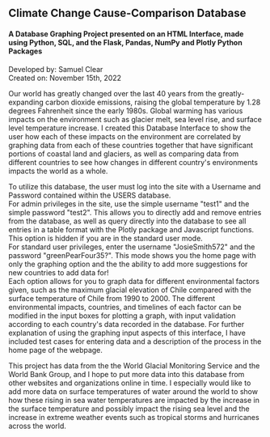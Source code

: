 <h2>Climate Change Cause-Comparison Database</h2>

<h4>A Database Graphing Project presented on an HTML Interface, made using 
Python, SQL, and the Flask, Pandas, NumPy and Plotly Python Packages</h4>

Developed by: Samuel Clear<br>
Created on: November 15th, 2022

Our world has greatly changed over the last 40 years from the greatly-expanding 
carbon dioxide emissions, raising the global temperature by 1.28 degrees 
Fahrenheit since the early 1980s. Global warming has various impacts on the 
environment such as glacier melt, sea level rise, and surface level temperature 
increase. I created this Database Interface to show the user how each of these 
impacts on the environment are correlated by graphing data from each of these 
countries together that have significant portions of coastal land and glaciers, 
as well as comparing data from different countries to see how changes in 
different country's environments impacts the world as a whole.

To utilize this database, the user must log into the site with a Username and 
Password contained within the USERS database. <br>For admin privileges in the 
site, use the simple username "test1" and the simple password "test2". This 
allows you to directly add and remove entries from the database, as well as 
query directly into the database to see all entries in a table format with 
the Plotly package and Javascript functions. This option is hidden if you 
are in the standard user mode. <br>For standard user privileges, enter the 
username "JosieSmith572" and the password "greenPearFour35?". This mode 
shows you the home page with only the graphing option and the the ability to 
add more suggestions for new countries to add data for! <br>Each option allows 
for you to graph data for different environmental factors given, such as the 
maximum glacial elevation of Chile compared with the surface temperature of 
Chile from 1990 to 2000. The different environmental impacts, countries, and 
timelines of each factor can be modified in the input boxes for plotting a 
graph, with input validation according to each country's data recorded in 
the database. For further explanation of using the graphing input aspects of 
this interface, I have included test cases for entering data and a 
description of the process in the home page of the webpage.

This project has data from the the World Glacial Monitoring Service and the World 
Bank Group, and I hope to put more data into this database from other websites 
and organizations online in time. I especially would like to add more data on 
surface temperatures of water around the world to show how these rising in sea 
water temperatures are impacted by the increase in the surface temperature and 
possibly impact the rising sea level and the increase in extreme weather events 
such as tropical storms and hurricanes across the world.



